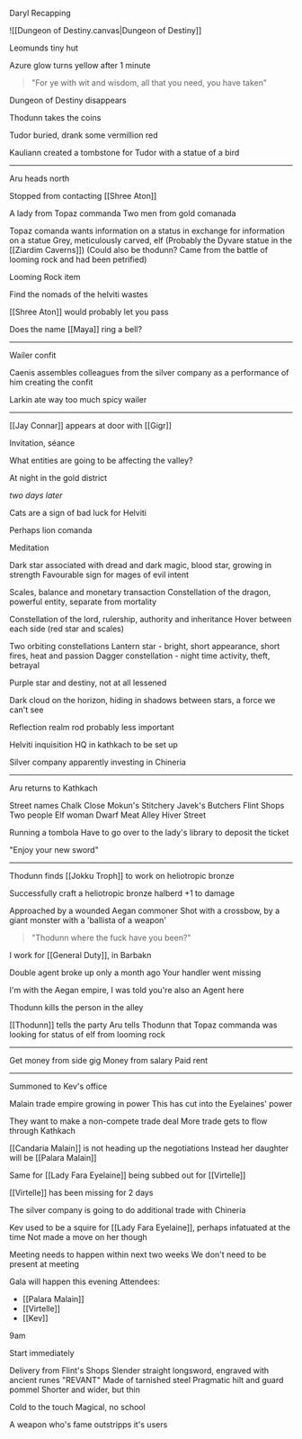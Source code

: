 Daryl Recapping

![[Dungeon of Destiny.canvas|Dungeon of Destiny]]

Leomunds tiny hut

Azure glow turns yellow after 1 minute

> "For ye with wit and wisdom, all that you need, you have taken"

Dungeon of Destiny disappears

Thodunn takes the coins

Tudor buried, drank some vermillion red

Kauliann created a tombstone for Tudor with a statue of a bird

<hr>

Aru heads north

Stopped from contacting [[Shree Aton]]

A lady from Topaz commanda
Two men from gold comanada

Topaz comanda wants information on a status in exchange for information on a statue
Grey, meticulously carved, elf
(Probably the Dyvare statue in the [[Ziardim Caverns]])
(Could also be thodunn? Came from the battle of looming rock and had been petrified)

Looming Rock item

Find the nomads of the helviti wastes

[[Shree Aton]] would probably let you pass

Does the name [[Maya]] ring a bell?


<hr>

Wailer confit

Caenis assembles colleagues from the silver company as a performance of him creating the confit

Larkin ate way too much spicy wailer



<hr>

[[Jay Connar]] appears at door with [[Gigr]]

Invitation, séance 

What entities are going to be affecting the valley?

At night in the gold district

*two days later*

Cats are a sign of bad luck for Helviti

Perhaps lion comanda

Meditation

Dark star associated with dread and dark magic, blood star, growing in strength
Favourable sign for mages of evil intent

Scales, balance and monetary transaction
Constellation of the dragon, powerful entity, separate from mortality

Constellation of the lord, rulership, authority and inheritance
Hover between each side (red star and scales)

Two orbiting constellations
	Lantern star - bright, short appearance, short fires, heat and passion
	Dagger constellation - night time activity, theft, betrayal

Purple star and destiny, not at all lessened

Dark cloud on the horizon, hiding in shadows between stars, a force we can't see

Reflection realm rod probably less important

Helviti inquisition HQ in kathkach to be set up

Silver company apparently investing in Chineria

<hr>

Aru returns to Kathkach

Street names
	Chalk Close
		Mokun's Stitchery
		Javek's Butchers
		Flint Shops
			Two people
			Elf woman
			Dwarf
	Meat Alley
	Hiver Street


Running a tombola
Have to go over to the lady's library to deposit the ticket

"Enjoy your new sword"

<hr>

Thodunn finds [[Jokku Troph]] to work on heliotropic bronze

Successfully craft a heliotropic bronze halberd
+1 to damage

Approached by a wounded Aegan commoner
Shot with a crossbow, by a giant monster with a 'ballista of a weapon'

> "Thodunn where the fuck have you been?"

I work for [[General Duty]], in Barbakn

Double agent broke up only a month ago
Your handler went missing

I'm with the Aegan empire, I was told you're also an Agent here

Thodunn kills the person in the alley

[[Thodunn]] tells the party
Aru tells Thodunn that Topaz commanda was looking for status of elf from looming rock


<hr>


Get money from side gig
Money from salary
Paid rent

<hr>

Summoned to Kev's office

Malain trade empire growing in power
This has cut into the Eyelaines' power

They want to make a non-compete trade deal
More trade gets to flow through Kathkach

[[Candaria Malain]] is not heading up the negotiations
Instead her daughter will be [[Palara Malain]]

Same for [[Lady Fara Eyelaine]] being subbed out for [[Virtelle]]

[[Virtelle]] has been missing for 2 days

The silver company is going to do additional trade with Chineria

Kev used to be a squire for [[Lady Fara Eyelaine]], perhaps infatuated at the time
Not made a move on her though

Meeting needs to happen within next two weeks 
We don't need to be present at meeting

Gala will happen this evening
Attendees:
- [[Palara Malain]]
- [[Virtelle]]
- [[Kev]]

9am

Start immediately


Delivery from Flint's Shops
Slender straight longsword, engraved with ancient runes
"REVANT"
Made of tarnished steel
Pragmatic hilt and guard pommel
Shorter and wider, but thin

Cold to the touch
Magical, no school

A weapon who's fame outstripps it's users







